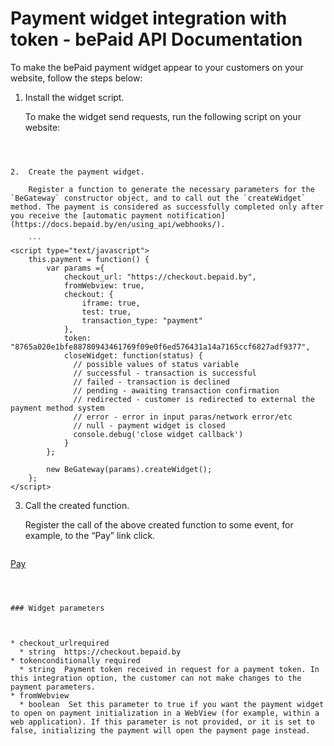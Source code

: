 # Payment widget integration with token - bePaid API Documentation
To make the bePaid payment widget appear to your customers on your website, follow the steps below:

1.  Install the widget script.
    
    To make the widget send requests, run the following script on your website:
    
    ```
<script type="text/javascript" src="https://js.bepaid.by/widget/be_gateway.js"></script>

```

    
2.  Create the payment widget.
    
    Register a function to generate the necessary parameters for the `BeGateway` constructor object, and to call out the `createWidget` method. The payment is considered as successfully completed only after you receive the [automatic payment notification](https://docs.bepaid.by/en/using_api/webhooks/).
    
    ```
<script type="text/javascript">
    this.payment = function() {
        var params ={
            checkout_url: "https://checkout.bepaid.by",
            fromWebview: true,
            checkout: {
                iframe: true,
                test: true,
                transaction_type: "payment"                                  
            },
            token: "8765a020e1bfe88780943461769f09e0f6ed576431a14a7165ccf6827adf9377", 
            closeWidget: function(status) {
              // possible values of status variable
              // successful - transaction is successful
              // failed - transaction is declined
              // pending - awaiting transaction confirmation
              // redirected - customer is redirected to external the payment method system
              // error - error in input paras/network error/etc
              // null - payment widget is closed
              console.debug('close widget callback')
            }
        };

        new BeGateway(params).createWidget();
    };
</script>

```

    
3.  Call the created function.
    
    Register the call of the above created function to some event, for example, to the “Pay” link click.
    
    ```
<a onclick="payment()" href="#">Pay</a>

```

    

### Widget parameters



* checkout_urlrequired
  * string  https://checkout.bepaid.by
* tokenconditionally required
  * string  Payment token received in request for a payment token. In this integration option, the customer can not make changes to the payment parameters.
* fromWebview
  * boolean  Set this parameter to true if you want the payment widget to open on payment initialization in a WebView (for example, within a web application). If this parameter is not provided, or it is set to false, initializing the payment will open the payment page instead. 
